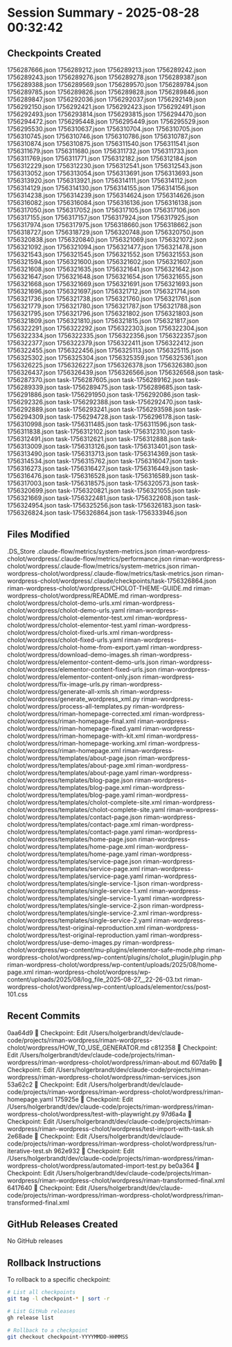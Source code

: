 # Session Summary - 2025-08-28 00:32:42

## Checkpoints Created
1756287666.json
1756289212.json
1756289213.json
1756289242.json
1756289243.json
1756289276.json
1756289278.json
1756289387.json
1756289388.json
1756289569.json
1756289570.json
1756289784.json
1756289785.json
1756289826.json
1756289828.json
1756289846.json
1756289847.json
1756292036.json
1756292037.json
1756292149.json
1756292150.json
1756292421.json
1756292423.json
1756292491.json
1756292493.json
1756293814.json
1756293815.json
1756294470.json
1756294472.json
1756295448.json
1756295449.json
1756295529.json
1756295530.json
1756310637.json
1756310704.json
1756310705.json
1756310745.json
1756310746.json
1756310786.json
1756310787.json
1756310874.json
1756310875.json
1756311540.json
1756311541.json
1756311679.json
1756311680.json
1756311732.json
1756311733.json
1756311769.json
1756311771.json
1756312182.json
1756312184.json
1756312229.json
1756312230.json
1756312541.json
1756312543.json
1756313052.json
1756313054.json
1756313691.json
1756313693.json
1756313920.json
1756313921.json
1756314111.json
1756314112.json
1756314129.json
1756314130.json
1756314155.json
1756314156.json
1756314238.json
1756314239.json
1756314624.json
1756314626.json
1756316082.json
1756316084.json
1756316136.json
1756316138.json
1756317050.json
1756317052.json
1756317105.json
1756317106.json
1756317155.json
1756317157.json
1756317924.json
1756317925.json
1756317974.json
1756317975.json
1756318660.json
1756318662.json
1756318727.json
1756318729.json
1756320748.json
1756320750.json
1756320838.json
1756320840.json
1756321069.json
1756321072.json
1756321092.json
1756321094.json
1756321477.json
1756321478.json
1756321543.json
1756321545.json
1756321552.json
1756321553.json
1756321594.json
1756321600.json
1756321602.json
1756321607.json
1756321608.json
1756321635.json
1756321641.json
1756321642.json
1756321647.json
1756321648.json
1756321654.json
1756321655.json
1756321668.json
1756321669.json
1756321691.json
1756321693.json
1756321696.json
1756321697.json
1756321712.json
1756321714.json
1756321736.json
1756321738.json
1756321760.json
1756321761.json
1756321779.json
1756321780.json
1756321787.json
1756321788.json
1756321795.json
1756321796.json
1756321802.json
1756321803.json
1756321809.json
1756321810.json
1756321815.json
1756321817.json
1756322291.json
1756322292.json
1756322303.json
1756322304.json
1756322334.json
1756322335.json
1756322356.json
1756322357.json
1756322377.json
1756322379.json
1756322411.json
1756322412.json
1756322455.json
1756322456.json
1756325113.json
1756325115.json
1756325302.json
1756325304.json
1756325359.json
1756325361.json
1756326225.json
1756326227.json
1756326378.json
1756326380.json
1756326437.json
1756326439.json
1756326566.json
1756326568.json
task-1756287370.json
task-1756287605.json
task-1756289162.json
task-1756289339.json
task-1756289475.json
task-1756289685.json
task-1756291886.json
task-1756291950.json
task-1756292086.json
task-1756292326.json
task-1756292388.json
task-1756292470.json
task-1756292889.json
task-1756293241.json
task-1756293598.json
task-1756294309.json
task-1756294728.json
task-1756296178.json
task-1756310998.json
task-1756311485.json
task-1756311596.json
task-1756311838.json
task-1756312102.json
task-1756312310.json
task-1756312491.json
task-1756312621.json
task-1756312888.json
task-1756313009.json
task-1756313126.json
task-1756313401.json
task-1756313490.json
task-1756313713.json
task-1756314369.json
task-1756314534.json
task-1756315762.json
task-1756316047.json
task-1756316273.json
task-1756316427.json
task-1756316449.json
task-1756316476.json
task-1756316528.json
task-1756316589.json
task-1756317003.json
task-1756318575.json
task-1756320573.json
task-1756320699.json
task-1756320821.json
task-1756321055.json
task-1756321669.json
task-1756322481.json
task-1756322608.json
task-1756324954.json
task-1756325256.json
task-1756326183.json
task-1756326824.json
task-1756326864.json
task-1756333946.json

## Files Modified
.DS_Store
.claude-flow/metrics/system-metrics.json
riman-wordpress-cholot/wordpress/.claude-flow/metrics/performance.json
riman-wordpress-cholot/wordpress/.claude-flow/metrics/system-metrics.json
riman-wordpress-cholot/wordpress/.claude-flow/metrics/task-metrics.json
riman-wordpress-cholot/wordpress/.claude/checkpoints/task-1756326864.json
riman-wordpress-cholot/wordpress/CHOLOT-THEME-GUIDE.md
riman-wordpress-cholot/wordpress/README.md
riman-wordpress-cholot/wordpress/cholot-demo-urls.xml
riman-wordpress-cholot/wordpress/cholot-demo-urls.yaml
riman-wordpress-cholot/wordpress/cholot-elementor-test.xml
riman-wordpress-cholot/wordpress/cholot-elementor-test.yaml
riman-wordpress-cholot/wordpress/cholot-fixed-urls.xml
riman-wordpress-cholot/wordpress/cholot-fixed-urls.yaml
riman-wordpress-cholot/wordpress/cholot-home-from-export.yaml
riman-wordpress-cholot/wordpress/download-demo-images.sh
riman-wordpress-cholot/wordpress/elementor-content-demo-urls.json
riman-wordpress-cholot/wordpress/elementor-content-fixed-urls.json
riman-wordpress-cholot/wordpress/elementor-content-only.json
riman-wordpress-cholot/wordpress/fix-image-urls.py
riman-wordpress-cholot/wordpress/generate-all-xmls.sh
riman-wordpress-cholot/wordpress/generate_wordpress_xml.py
riman-wordpress-cholot/wordpress/process-all-templates.py
riman-wordpress-cholot/wordpress/riman-homepage-corrected.xml
riman-wordpress-cholot/wordpress/riman-homepage-final.xml
riman-wordpress-cholot/wordpress/riman-homepage-fixed.yaml
riman-wordpress-cholot/wordpress/riman-homepage-with-kit.xml
riman-wordpress-cholot/wordpress/riman-homepage-working.xml
riman-wordpress-cholot/wordpress/riman-homepage.xml
riman-wordpress-cholot/wordpress/templates/about-page.json
riman-wordpress-cholot/wordpress/templates/about-page.xml
riman-wordpress-cholot/wordpress/templates/about-page.yaml
riman-wordpress-cholot/wordpress/templates/blog-page.json
riman-wordpress-cholot/wordpress/templates/blog-page.xml
riman-wordpress-cholot/wordpress/templates/blog-page.yaml
riman-wordpress-cholot/wordpress/templates/cholot-complete-site.xml
riman-wordpress-cholot/wordpress/templates/cholot-complete-site.yaml
riman-wordpress-cholot/wordpress/templates/contact-page.json
riman-wordpress-cholot/wordpress/templates/contact-page.xml
riman-wordpress-cholot/wordpress/templates/contact-page.yaml
riman-wordpress-cholot/wordpress/templates/home-page.json
riman-wordpress-cholot/wordpress/templates/home-page.xml
riman-wordpress-cholot/wordpress/templates/home-page.yaml
riman-wordpress-cholot/wordpress/templates/service-page.json
riman-wordpress-cholot/wordpress/templates/service-page.xml
riman-wordpress-cholot/wordpress/templates/service-page.yaml
riman-wordpress-cholot/wordpress/templates/single-service-1.json
riman-wordpress-cholot/wordpress/templates/single-service-1.xml
riman-wordpress-cholot/wordpress/templates/single-service-1.yaml
riman-wordpress-cholot/wordpress/templates/single-service-2.json
riman-wordpress-cholot/wordpress/templates/single-service-2.xml
riman-wordpress-cholot/wordpress/templates/single-service-2.yaml
riman-wordpress-cholot/wordpress/test-original-reproduction.xml
riman-wordpress-cholot/wordpress/test-original-reproduction.yaml
riman-wordpress-cholot/wordpress/use-demo-images.py
riman-wordpress-cholot/wordpress/wp-content/mu-plugins/elementor-safe-mode.php
riman-wordpress-cholot/wordpress/wp-content/plugins/cholot_plugin/plugin.php
riman-wordpress-cholot/wordpress/wp-content/uploads/2025/08/home-page.xml
riman-wordpress-cholot/wordpress/wp-content/uploads/2025/08/log_file_2025-08-27__22-26-03.txt
riman-wordpress-cholot/wordpress/wp-content/uploads/elementor/css/post-101.css

## Recent Commits
0aa64d9 🔖 Checkpoint: Edit /Users/holgerbrandt/dev/claude-code/projects/riman-wordpress/riman-wordpress-cholot/wordpress/HOW_TO_USE_GENERATOR.md
c812358 🔖 Checkpoint: Edit /Users/holgerbrandt/dev/claude-code/projects/riman-wordpress/riman-wordpress-cholot/wordpress/riman-about.md
607da9b 🔖 Checkpoint: Edit /Users/holgerbrandt/dev/claude-code/projects/riman-wordpress/riman-wordpress-cholot/wordpress/riman-services.json
53a62c2 🔖 Checkpoint: Edit /Users/holgerbrandt/dev/claude-code/projects/riman-wordpress/riman-wordpress-cholot/wordpress/riman-homepage.yaml
175925e 🔖 Checkpoint: Edit /Users/holgerbrandt/dev/claude-code/projects/riman-wordpress/riman-wordpress-cholot/wordpress/test-with-playwright.py
97d6a4a 🔖 Checkpoint: Edit /Users/holgerbrandt/dev/claude-code/projects/riman-wordpress/riman-wordpress-cholot/wordpress/test-import-with-task.sh
2e68ade 🔖 Checkpoint: Edit /Users/holgerbrandt/dev/claude-code/projects/riman-wordpress/riman-wordpress-cholot/wordpress/run-iterative-test.sh
962e932 🔖 Checkpoint: Edit /Users/holgerbrandt/dev/claude-code/projects/riman-wordpress/riman-wordpress-cholot/wordpress/automated-import-test.py
be0a364 🔖 Checkpoint: Edit /Users/holgerbrandt/dev/claude-code/projects/riman-wordpress/riman-wordpress-cholot/wordpress/riman-transformed-final.xml
6417640 🔖 Checkpoint: Edit /Users/holgerbrandt/dev/claude-code/projects/riman-wordpress/riman-wordpress-cholot/wordpress/riman-transformed-final.xml

## GitHub Releases Created
No GitHub releases

## Rollback Instructions
To rollback to a specific checkpoint:
```bash
# List all checkpoints
git tag -l checkpoint-* | sort -r

# List GitHub releases
gh release list

# Rollback to a checkpoint
git checkout checkpoint-YYYYMMDD-HHMMSS
```
